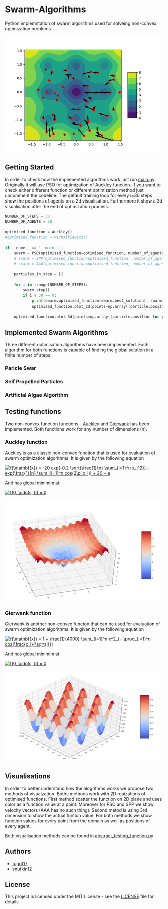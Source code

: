 # Swarm-Algorithms
Python implemntation of swarm algorithms used for solveing non-convex optimization problems. 

<img src="images/pso_visualisation.png" alt="drawing" width="500px"/>

## Getting Started

In order to check how the implemented algorithms work just run [main.py](main.py). Originally it will use PSO for optimization of Auckley function. 
If you want to check either different function or different optimization method just uncomment the codeline. 
The default training loop for every i=30 steps show the positions of agents on a 2d visualisation. Furthermore it show a 3d visualisation after the end of optimization process. 

```python
NUMBER_OF_STEPS = 30
NUMBER_OF_AGENTS = 50

optimised_function = Auckley()
#optimised_function = Michalkiewicz()

if __name__ == '__main__':
    swarm = PSO(optimised_function=optimised_function, number_of_agents=NUMBER_OF_AGENTS)
    # swarm = SPP(optimised_function=optimised_function, number_of_agents=NUMBER_OF_AGENTS)
    # swarm = AAA(optimised_function=optimised_function, number_of_agents=NUMBER_OF_AGENTS)

    particles_in_step = []

    for i in trange(NUMBER_OF_STEPS):
        swarm.step()
        if i % 30 == 0:
            print(swarm.optimized_function(swarm.best_solution), swarm.best_solution)
            optimised_function.plot_2d(points=np.array([particle.position for particle in swarm.particles]), dirs=np.array([particle.velocity for particle in swarm.particles]))

    optimised_function.plot_3d(points=np.array([particle.position for particle in swarm.particles]))

```

## Implemented Swarm Algorithms
Three different optimisation algorithms have been implemented. Each algorithm for both functions is capable of finding the global solution in a finite number of steps.

### Paricle Swar

### Self Propelled Particles

### Artificial Algae Algorithm

## Testing functions

Two non-convex function functions - [Auckley](https://www.sfu.ca/~ssurjano/ackley.html) and [Gierwank](https://www.sfu.ca/~ssurjano/griewank.html) has been implemented. Both functions work for any number of dimensions (n).

### Auckley function

Auckley is as a classic non-convex function that is used for evaluation of swarm optimization algorithms. It is given by the following equation

<a href="https://www.codecogs.com/eqnedit.php?latex=f(\mathbf{x})&space;=&space;-20&space;exp(-0.2&space;\sqrt{\frac{1}{n}&space;\sum_{i=1}^n&space;x_i^2})&space;-&space;exp(\frac{1}{n}&space;\sum_{i=1}^n&space;cos(2\pi&space;x_i))&space;&plus;&space;20&space;&plus;&space;e" target="_blank"><img src="https://latex.codecogs.com/gif.latex?f(\mathbf{x})&space;=&space;-20&space;exp(-0.2&space;\sqrt{\frac{1}{n}&space;\sum_{i=1}^n&space;x_i^2})&space;-&space;exp(\frac{1}{n}&space;\sum_{i=1}^n&space;cos(2\pi&space;x_i))&space;&plus;&space;20&space;&plus;&space;e" title="f(\mathbf{x}) = -20 exp(-0.2 \sqrt{\frac{1}{n} \sum_{i=1}^n x_i^2}) - exp(\frac{1}{n} \sum_{i=1}^n cos(2\pi x_i)) + 20 + e" /></a>

And has global minimim at:

<a href="https://www.codecogs.com/eqnedit.php?latex=f(0,&space;\cdots,&space;0)&space;=&space;0" target="_blank"><img src="https://latex.codecogs.com/gif.latex?f(0,&space;\cdots,&space;0)&space;=&space;0" title="f(0, \cdots, 0) = 0" /></a>

<img src="images/ackley.png " alt="drawing" width="500px"/>

### Gierwank function
Gierwank is another non-convex functon that can be used for evaluation of swarm optimization algorithms. It is given by the following equation

<a href="https://www.codecogs.com/eqnedit.php?latex=f(\mathbf{x})&space;=&space;1&space;&plus;&space;\frac{1}{4000}&space;\sum_{i=1}^n&space;x^2_i&space;-&space;\prod_{i=1}^n&space;cos(\frac{x_i}{\sqrt{i}})" target="_blank"><img src="https://latex.codecogs.com/gif.latex?f(\mathbf{x})&space;=&space;1&space;&plus;&space;\frac{1}{4000}&space;\sum_{i=1}^n&space;x^2_i&space;-&space;\prod_{i=1}^n&space;cos(\frac{x_i}{\sqrt{i}})" title="f(\mathbf{x}) = 1 + \frac{1}{4000} \sum_{i=1}^n x^2_i - \prod_{i=1}^n cos(\frac{x_i}{\sqrt{i}})" /></a>

And has global minimim at:

<a href="https://www.codecogs.com/eqnedit.php?latex=f(0,&space;\cdots,&space;0)&space;=&space;0" target="_blank"><img src="https://latex.codecogs.com/gif.latex?f(0,&space;\cdots,&space;0)&space;=&space;0" title="f(0, \cdots, 0) = 0" /></a>

<img src="images/gierwank.png " alt="drawing" width="500px"/>

## Visualisations
In order to better understand how the alogrithms works we propose two methods of visualzation. Boths methods work with 2D reaizations of optimised functions. 
First method scatter the function on 2D plane and uses color as a function value at a point. Moreover for PSO and SPP we show velocity vectors (AAA has no such thing). Second metod is using 3rd dimension to show the actual funtion value.
For both methods we show function values for every point from the domain as well as positions of every agent. 

Both visualisation methods can be found in [abstract_testing_function.py](abstract_testing_function.py)
## Authors

* [tugot17](https://github.com/tugot17)
* [snufkin12](https://github.com/snufkin12)


## License

This project is licensed under the MIT License - see the [LICENSE](LICENSE) file for details
